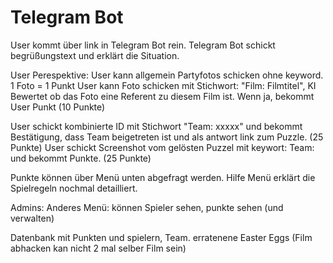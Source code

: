 # Telegram Bot 

User kommt über link in Telegram Bot rein. Telegram Bot schickt begrüßungstext und erklärt die Situation.

User Perespektive: 
User kann allgemein Partyfotos schicken ohne keyword. 1 Foto = 1 Punkt
User kann Foto schicken mit Stichwort: "Film: Filmtitel", KI Bewertet ob das Foto eine Referent zu diesem Film ist. Wenn ja, bekommt User Punkt (10 Punkte)

User schickt kombinierte ID mit Stichwort "Team: xxxxx" und bekommt Bestätigung, dass Team beigetreten ist und als antwort link zum Puzzle. (25 Punkte)
User schickt Screenshot vom gelösten Puzzel mit keywort: Team: und bekommt Punkte. (25 Punkte)

Punkte können über Menü unten abgefragt werden.
Hilfe Menü erklärt die Spielregeln nochmal detailliert.

Admins: 
Anderes Menü: können Spieler sehen, punkte sehen (und verwalten)

Datenbank mit Punkten und spielern, Team. erratenene Easter Eggs (Film abhacken kan nicht 2 mal selber Film sein)
